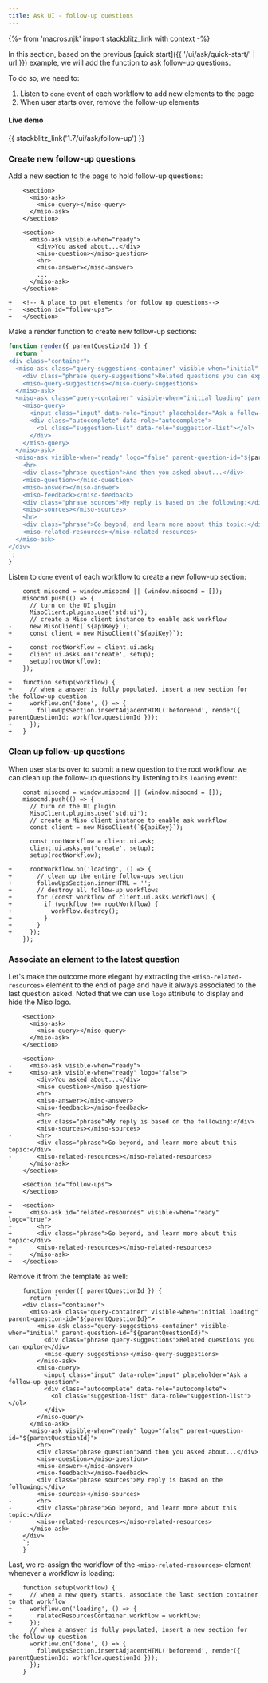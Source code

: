 ```yaml
---
title: Ask UI - follow-up questions
---
```


{%- from 'macros.njk' import stackblitz_link with context -%}

In this section, based on the previous [quick start]({{ '/ui/ask/quick-start/' | url }}) example, we will add the function to ask follow-up questions.

To do so, we need to:

1. Listen to `done` event of each workflow to add new elements to the page
2. When user starts over, remove the follow-up elements

#### Live demo

{{ stackblitz_link('1.7/ui/ask/follow-up') }}

### Create new follow-up questions

Add a new section to the page to hold follow-up questions:

```diff-html
    <section>
      <miso-ask>
        <miso-query></miso-query>
      </miso-ask>
    </section>

    <section>
      <miso-ask visible-when="ready">
        <div>You asked about...</div>
        <miso-question></miso-question>
        <hr>
        <miso-answer></miso-answer>
        ...
      </miso-ask>
    </section>

+   <!-- A place to put elements for follow up questions-->
+   <section id="follow-ups">
+   </section>
```

Make a render function to create new follow-up sections:

```js
function render({ parentQuestionId }) {
  return `
<div class="container">
  <miso-ask class="query-suggestions-container" visible-when="initial" parent-question-id="${parentQuestionId}">
    <div class="phrase query-suggestions">Related questions you can explore</div>
    <miso-query-suggestions></miso-query-suggestions>
  </miso-ask>
  <miso-ask class="query-container" visible-when="initial loading" parent-question-id="${parentQuestionId}">
    <miso-query>
      <input class="input" data-role="input" placeholder="Ask a follow-up question">
      <div class="autocomplete" data-role="autocomplete">
        <ol class="suggestion-list" data-role="suggestion-list"></ol>
      </div>
    </miso-query>
  </miso-ask>
  <miso-ask visible-when="ready" logo="false" parent-question-id="${parentQuestionId}">
    <hr>
    <div class="phrase question">And then you asked about...</div>
    <miso-question></miso-question>
    <miso-answer></miso-answer>
    <miso-feedback></miso-feedback>
    <div class="phrase sources">My reply is based on the following:</div>
    <miso-sources></miso-sources>
    <hr>
    <div class="phrase">Go beyond, and learn more about this topic:</div>
    <miso-related-resources></miso-related-resources>
  </miso-ask>
</div>
`;
}
```

Listen to `done` event of each workflow to create a new follow-up section:

```diff-js
    const misocmd = window.misocmd || (window.misocmd = []);
    misocmd.push(() => {
      // turn on the UI plugin
      MisoClient.plugins.use('std:ui');
      // create a Miso client instance to enable ask workflow
-     new MisoClient(`${apiKey}`);
+     const client = new MisoClient(`${apiKey}`);

+     const rootWorkflow = client.ui.ask;
+     client.ui.asks.on('create', setup);
+     setup(rootWorkflow);
    });

+   function setup(workflow) {
+     // when a answer is fully populated, insert a new section for the follow-up question
+     workflow.on('done', () => {
+       followUpsSection.insertAdjacentHTML('beforeend', render({ parentQuestionId: workflow.questionId }));
+     });
+   }
```

### Clean up follow-up questions

When user starts over to submit a new question to the root workflow, we can clean up the follow-up questions by listening to its `loading` event:

```diff-js
    const misocmd = window.misocmd || (window.misocmd = []);
    misocmd.push(() => {
      // turn on the UI plugin
      MisoClient.plugins.use('std:ui');
      // create a Miso client instance to enable ask workflow
      const client = new MisoClient(`${apiKey}`);

      const rootWorkflow = client.ui.ask;
      client.ui.asks.on('create', setup);
      setup(rootWorkflow);

+     rootWorkflow.on('loading', () => {
+       // clean up the entire follow-ups section
+       followUpsSection.innerHTML = '';
+       // destroy all follow-up workflows
+       for (const workflow of client.ui.asks.workflows) {
+         if (workflow !== rootWorkflow) {
+           workflow.destroy();
+         }
+       }
+     });
    });
```

### Associate an element to the latest question

Let's make the outcome more elegant by extracting the `<miso-related-resources>` element to the end of page and have it always associated to the last question asked. Noted that we can use `logo` attribute to display and hide the Miso logo.

```diff-html
    <section>
      <miso-ask>
        <miso-query></miso-query>
      </miso-ask>
    </section>

    <section>
-     <miso-ask visible-when="ready">
+     <miso-ask visible-when="ready" logo="false">
        <div>You asked about...</div>
        <miso-question></miso-question>
        <hr>
        <miso-answer></miso-answer>
        <miso-feedback></miso-feedback>
        <hr>
        <div class="phrase">My reply is based on the following:</div>
        <miso-sources></miso-sources>
-       <hr>
-       <div class="phrase">Go beyond, and learn more about this topic:</div>
-       <miso-related-resources></miso-related-resources>
      </miso-ask>
    </section>

    <section id="follow-ups">
    </section>

+   <section>
+     <miso-ask id="related-resources" visible-when="ready" logo="true">
+       <hr>
+       <div class="phrase">Go beyond, and learn more about this topic:</div>
+       <miso-related-resources></miso-related-resources>
+     </miso-ask>
+   </section>
```

Remove it from the template as well:

```diff-js
    function render({ parentQuestionId }) {
      return `
    <div class="container">
      <miso-ask class="query-container" visible-when="initial loading" parent-question-id="${parentQuestionId}">
        <miso-ask class="query-suggestions-container" visible-when="initial" parent-question-id="${parentQuestionId}">
          <div class="phrase query-suggestions">Related questions you can explore</div>
          <miso-query-suggestions></miso-query-suggestions>
        </miso-ask>
        <miso-query>
          <input class="input" data-role="input" placeholder="Ask a follow-up question">
          <div class="autocomplete" data-role="autocomplete">
            <ol class="suggestion-list" data-role="suggestion-list"></ol>
          </div>
        </miso-query>
      </miso-ask>
      <miso-ask visible-when="ready" logo="false" parent-question-id="${parentQuestionId}">
        <hr>
        <div class="phrase question">And then you asked about...</div>
        <miso-question></miso-question>
        <miso-answer></miso-answer>
        <miso-feedback></miso-feedback>
        <div class="phrase sources">My reply is based on the following:</div>
        <miso-sources></miso-sources>
-       <hr>
-       <div class="phrase">Go beyond, and learn more about this topic:</div>
-       <miso-related-resources></miso-related-resources>
      </miso-ask>
    </div>
    `;
    }
```

Last, we re-assign the workflow of the `<miso-related-resources>` element whenever a workflow is loading:

```diff-js
    function setup(workflow) {
+     // when a new query starts, associate the last section container to that workflow
+     workflow.on('loading', () => {
+       relatedResourcesContainer.workflow = workflow;
+     });
      // when a answer is fully populated, insert a new section for the follow-up question
      workflow.on('done', () => {
        followUpsSection.insertAdjacentHTML('beforeend', render({ parentQuestionId: workflow.questionId }));
      });
    }
```
